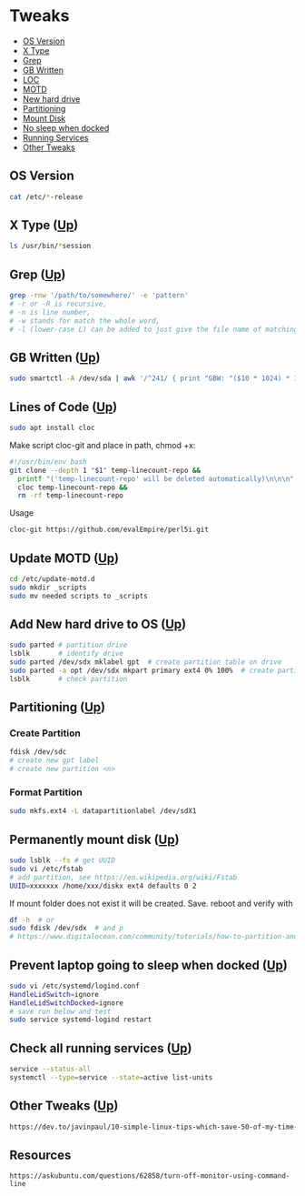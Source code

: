 # Tweaks <a name="top"></a> <a name="top"></a>
* [OS Version](#vers)
* [X Type](#x)
* [Grep](#grep)
* [GB Written](#written)
* [LOC](#loc)
* [MOTD](#motd)
* [New hard drive](#new)
* [Partitioning](#format)
* [Mount Disk](#mount)
* [No sleep when docked](#dock)
* [Running Services](#services)
* [Other Tweaks](#other)

## OS Version <a name="vers"></a> 
```bash
cat /etc/*-release
```
## X Type <a name="x"></a> ([Up](#top))
```bash
ls /usr/bin/*session
```
## Grep <a name="grep"></a> ([Up](#top))
```bash
grep -rnw '/path/to/somewhere/' -e 'pattern'
# -r or -R is recursive,
# -n is line number,
# -w stands for match the whole word,
# -l (lower-case L) can be added to just give the file name of matching files.
```
## GB Written <a name="written"></a> ([Up](#top))
```bash
sudo smartctl -A /dev/sda | awk '/^241/ { print "GBW: "($10 * 1024) * 1.0e-5, "GB" } '
```
## Lines of Code <a name="loc"></a> ([Up](#top))
```bash
sudo apt install cloc
```
Make script cloc-git and place in path, chmod +x:
```bash
#!/usr/bin/env bash
git clone --depth 1 "$1" temp-linecount-repo &&
  printf "('temp-linecount-repo' will be deleted automatically)\n\n\n" &&
  cloc temp-linecount-repo &&
  rm -rf temp-linecount-repo
```
Usage
```bash
cloc-git https://github.com/evalEmpire/perl5i.git
```
## Update MOTD <a name="motd"></a> ([Up](#top))
```bash
cd /etc/update-motd.d
sudo mkdir _scripts
sudo mv needed scripts to _scripts
```
## Add New hard drive to OS <a name="new"></a> ([Up](#top))
```bash
sudo parted # partition drive
lsblk       # identify drive
sudo parted /dev/sdx mklabel gpt  # create partition table on drive
sudo parted -a opt /dev/sdx mkpart primary ext4 0% 100%  # create partition
lsblk       # check partition
```
## Partitioning <a name="format"></a> ([Up](#top))
### Create Partition
```bash
fdisk /dev/sdc
# create new gpt label
# create new partition <n>
```
### Format Partition
```bash
sudo mkfs.ext4 -L datapartitionlabel /dev/sdX1
```
## Permanently mount disk <a name="mount"></a> ([Up](#top))
```bash
sudo lsblk --fs # get UUID
sudo vi /etc/fstab
# add partition, see https://en.wikipedia.org/wiki/Fstab
UUID=xxxxxxx /home/xxx/diskx ext4 defaults 0 2
```
If mount folder does not exist it will be created. Save. reboot and verify with 
```bash
df -h  # or
sudo fdisk /dev/sdx  # and p
# https://www.digitalocean.com/community/tutorials/how-to-partition-and-format-storage-devices-in-linux
```
## Prevent laptop going to sleep when docked <a name="dock"></a> ([Up](#top))
```bash
sudo vi /etc/systemd/logind.conf
HandleLidSwitch=ignore
HandleLidSwitchDocked=ignore
# save run below and test
sudo service systemd-logind restart
```
## Check all running services <a name="services"></a> ([Up](#top))
```bash
service --status-all
systemctl --type=service --state=active list-units
```
## Other Tweaks <a name="other"></a> ([Up](#top))
```html
https://dev.to/javinpaul/10-simple-linux-tips-which-save-50-of-my-time-in-the-command-line-4moo?utm_source=digest_mailer&utm_medium=email&utm_campaign=digest_email
```

## Resources
```
https://askubuntu.com/questions/62858/turn-off-monitor-using-command-line
```
